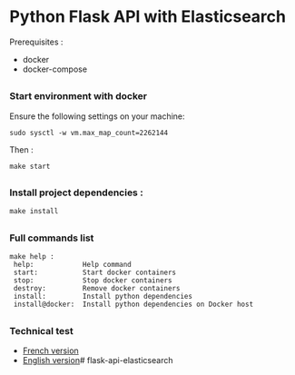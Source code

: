 # Python Flask API with Elasticsearch

Prerequisites :
- docker
- docker-compose

##

### Start environment with docker
Ensure the following settings on your machine: 
```
sudo sysctl -w vm.max_map_count=2262144
```
Then :
```
make start
```

##

### Install project dependencies :
```
make install
```

##

### Full commands list
```
make help :
 help:            Help command
 start:           Start docker containers
 stop:            Stop docker containers
 destroy:         Remove docker containers
 install:         Install python dependencies
 install@docker:  Install python dependencies on Docker host
```

##

### Technical test
- [French version](docs/technical_test_fr.md)
- [English version](docs/technical_test_en.md)# flask-api-elasticsearch

